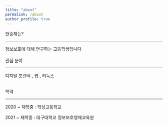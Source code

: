 ```yaml
---
title: "about"
permalink: /about
author_profile: true
---
```


한승재는? 
<hr>
정보보호에 대해 연구하는 고등학생입니다<br>
<br>
관심 분야 
<hr>
디지털 포렌식 , 웹 , 리눅스 <br>
<br>

학력 
<hr>
2020 ~ 재학중 : 학성고등학교 <br>

2021 ~ 재학중 : 대구대학교 정보보호영재교육원 <br>
